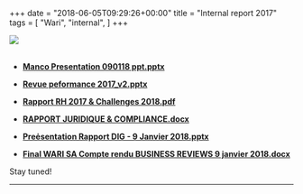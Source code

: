 +++
date = "2018-06-05T09:29:26+00:00"
title = "Internal report 2017"
tags = [
    "Wari",
    "internal",
]
+++

<div class="container" style="width:auto">
  <a target="blank" href="https://res.cloudinary.com/vincentstradic/image/upload/v1526119943/j5/j5-1.jpg">
    <img src="https://res.cloudinary.com/vincentstradic/image/upload/v1526119943/j5/j5-1.jpg" style="max-width:100%">
  </a>
</div>
<br>
<!--more-->

- [**Manco Presentation 090118 ppt.pptx**](https://res.cloudinary.com/vincentstradic/raw/upload/v1526119796/j5/Manco_Presentation_090118_ppt.pptx)

- [**Revue peformance 2017_v2.pptx**](https://res.cloudinary.com/vincentstradic/raw/upload/v1526119766/j5/Revue_peformance_2017_v2.pptx)

- [**Rapport RH 2017 & Challenges 2018.pdf**](https://res.cloudinary.com/vincentstradic/image/upload/v1526119771/j5/Rapport_RH_2017_Challenges_2018.pdf)

- [**RAPPORT JURIDIQUE & COMPLIANCE.docx**](https://res.cloudinary.com/vincentstradic/raw/upload/v1526119729/j5/RAPPORT_JURIDIQUE_COMPLIANCE.docx)

- [**Preėsentation Rapport DIG - 9 Janvier 2018.pptx**](https://res.cloudinary.com/vincentstradic/raw/upload/v1526119745/j5/Pre%C4%97sentation_Rapport_DIG_-_9_Janvier_2018.pptx)

- [**Final WARI SA Compte rendu BUSINESS REVIEWS 9 janvier 2018.docx**](https://res.cloudinary.com/vincentstradic/raw/upload/v1526119732/j5/Final_WARI_SA_Compte_rendu_BUSINESS_REVIEWS_9_janvier_2018.docx)


Stay tuned!


<hr>

